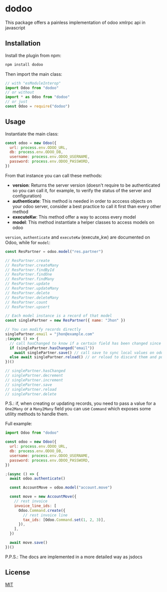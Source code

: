 # dodoo

This package offers a painless implementation of odoo xmlrpc api in javascript

## Installation

Install the plugin from npm:

```sh
npm install dodoo
```

Then import the main class:

```js
// with "esModuleInterop"
import Odoo from "dodoo"
// or without
import * as Odoo from "dodoo"
// or just
const Odoo = require("dodoo")
```

## Usage

Instantiate the main class:

```js
const odoo = new Odoo({
  url: process.env.ODOO_URL,
  db: process.env.ODOO_DB,
  username: process.env.ODOO_USERNAME,
  password: process.env.ODOO_PASSWORD,
})
```

From that instance you can call these methods:

- **version**: Returns the server version (doesn't require to be authenticated so you can call it, for example, to verify the status of the server and configuration)
- **authenticate**: This method is needed in order to acccess objects on your odoo server, consider a best practice to call it first than every other method
- **executeKw**: This method offer a way to access every model
- **model**: This method instantiate a helper classes to access models on odoo

`version`, `authenticate` and `executeKw` (execute_kw) are documented on Odoo, while for `model`:

```js
const ResPartner = odoo.model("res.partner")

// ResPartner.create
// ResPartner.createMany
// ResPartner.findById
// ResPartner.findOne
// ResPartner.findMany
// ResPartner.update
// ResPartner.updateMany
// ResPartner.delete
// ResPartner.deleteMany
// ResPartner.count
// ResPartner.upsert

// Each model instance is a record of that model
const singlePartner = new ResPartner({ name: "Jhon" })

// You can modify records directly
singlePartner.email = "jhon@example.com"
;(async () => {
  // call hasChanged to know if a certain field has been changed since the first instantiation or the last `save` or `reload` call
  if (singlePartner.hasChanged("email"))
    await singlePartner.save() // call save to sync local values on odoo
  else await singlePartner.reload() // or reload to discard them and pull the latest values from odoo
})()

// singlePartner.hasChanged
// singlePartner.decrement
// singlePartner.increment
// singlePartner.save
// singlePartner.reload
// singlePartner.delete
```

P.S.: if, when creating or updating records, you need to pass a value for a `One2Many` or a `Many2Many` field you can use `Command` which exposes some utility methods to handle them.

Full example:

```js
import Odoo from "dodoo"

const odoo = new Odoo({
  url: process.env.ODOO_URL,
  db: process.env.ODOO_DB,
  username: process.env.ODOO_USERNAME,
  password: process.env.ODOO_PASSWORD,
})

;(async () => {
  await odoo.authenticate()

  const AccountMove = odoo.model("account.move")

  const move = new AccountMove({
    // rest invoice
    invoice_line_ids: [
      Odoo.Command.create({
        // rest invoice line
        tax_ids: [Odoo.Command.set(1, 2, 3)],
      }),
    ],
  })

  await move.save()
})()
```

P.P.S.: The docs are implemented in a more detailed way as jsdocs

## License

[MIT](./LICENSE)
